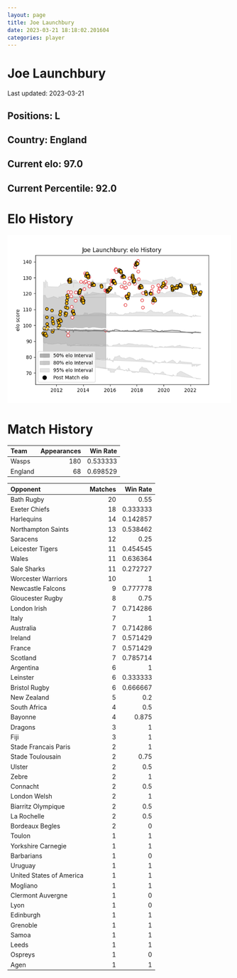 ```yaml
---  
layout: page  
title: Joe Launchbury  
date: 2023-03-21 18:18:02.201604  
categories: player  
---
```

# Joe Launchbury


Last updated: 2023-03-21
## Positions: L

## Country: England

## Current elo: 97.0

## Current Percentile: 92.0

# Elo History


![elo history](history_JoeLaunchbury.png)
# Match History


| Team    |   Appearances |   Win Rate |
|:--------|--------------:|-----------:|
| Wasps   |           180 |   0.533333 |
| England |            68 |   0.698529 |

| Opponent                 |   Matches |   Win Rate |
|:-------------------------|----------:|-----------:|
| Bath Rugby               |        20 |   0.55     |
| Exeter Chiefs            |        18 |   0.333333 |
| Harlequins               |        14 |   0.142857 |
| Northampton Saints       |        13 |   0.538462 |
| Saracens                 |        12 |   0.25     |
| Leicester Tigers         |        11 |   0.454545 |
| Wales                    |        11 |   0.636364 |
| Sale Sharks              |        11 |   0.272727 |
| Worcester Warriors       |        10 |   1        |
| Newcastle Falcons        |         9 |   0.777778 |
| Gloucester Rugby         |         8 |   0.75     |
| London Irish             |         7 |   0.714286 |
| Italy                    |         7 |   1        |
| Australia                |         7 |   0.714286 |
| Ireland                  |         7 |   0.571429 |
| France                   |         7 |   0.571429 |
| Scotland                 |         7 |   0.785714 |
| Argentina                |         6 |   1        |
| Leinster                 |         6 |   0.333333 |
| Bristol Rugby            |         6 |   0.666667 |
| New Zealand              |         5 |   0.2      |
| South Africa             |         4 |   0.5      |
| Bayonne                  |         4 |   0.875    |
| Dragons                  |         3 |   1        |
| Fiji                     |         3 |   1        |
| Stade Francais Paris     |         2 |   1        |
| Stade Toulousain         |         2 |   0.75     |
| Ulster                   |         2 |   0.5      |
| Zebre                    |         2 |   1        |
| Connacht                 |         2 |   0.5      |
| London Welsh             |         2 |   1        |
| Biarritz Olympique       |         2 |   0.5      |
| La Rochelle              |         2 |   0.5      |
| Bordeaux Begles          |         2 |   0        |
| Toulon                   |         1 |   1        |
| Yorkshire Carnegie       |         1 |   1        |
| Barbarians               |         1 |   0        |
| Uruguay                  |         1 |   1        |
| United States of America |         1 |   1        |
| Mogliano                 |         1 |   1        |
| Clermont Auvergne        |         1 |   0        |
| Lyon                     |         1 |   0        |
| Edinburgh                |         1 |   1        |
| Grenoble                 |         1 |   1        |
| Samoa                    |         1 |   1        |
| Leeds                    |         1 |   1        |
| Ospreys                  |         1 |   0        |
| Agen                     |         1 |   1        |